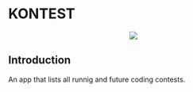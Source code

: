 KONTEST
============


<p align="center">
<a href="https://github.com/noobshubham/KONTEST/releases"><img src="https://img.shields.io/github/downloads/noobshubham/KONTEST/total?color=%233DDC84&logo=android&logoColor=%23fff&style=for-the-badge"></a>
</p>


Introduction
-----------

An app that lists all runnig and future coding contests.

